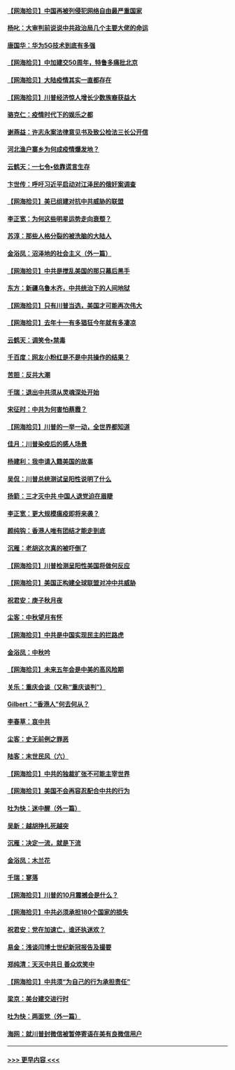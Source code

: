 #### [【网海拾贝】中国再被列侵犯网络自由最严重国家](../pages/nsc993/n12479643.md?t=10170051) 
#### [杨叱：大审判前说说中共政治局几个主要大佬的命运](../pages/nsc993/n12477527.md?t=10170051) 
#### [唐国华：华为5G技术到底有多强](../pages/nsc993/n12477483.md?t=10170051) 
#### [【网海拾贝】中加建交50周年，特鲁多痛批北京](../pages/nsc993/n12476892.md?t=10170051) 
#### [【网海拾贝】大陆疫情其实一直都存在](../pages/nsc993/n12473948.md?t=10170051) 
#### [【网海拾贝】川普经济惊人增长少数族裔获益大](../pages/nsc993/n12471565.md?t=10170051) 
#### [骆克仁：疫情时代下的娱乐之都](../pages/nsc993/n12471312.md?t=10170051) 
#### [谢燕益：许志永案法律意见书及致公检法三长公开信](../pages/nsc993/n12470870.md?t=10170051) 
#### [河北渔户寨乡为何成疫情爆发地？](../pages/nsc993/n12464936.md?t=10170051) 
#### [云鹤天：一七令▪依靠谎言生存](../pages/nsc993/n12470034.md?t=10170051) 
#### [卞世传：呼吁习近平启动对江泽民的俄奸案调查](../pages/nsc993/n12469722.md?t=10170051) 
#### [【网海拾贝】美已组建对抗中共威胁的联盟](../pages/nsc993/n12469018.md?t=10170051) 
#### [李正宽：为何这些明星运势走向衰颓？](../pages/nsc993/n12468730.md?t=10170051) 
#### [苏淳：那些人格分裂的被洗脑的大陆人](../pages/nsc993/n12467858.md?t=10170051) 
#### [金浴凤：沼泽地的社会主义（外一篇）](../pages/nsc993/n12467792.md?t=10170051) 
#### [【网海拾贝】中共是搅乱美国的那只幕后黑手](../pages/nsc993/n12467700.md?t=10170051) 
#### [东方：新疆乌鲁木齐，中共统治下的人间地狱](../pages/nsc993/n12466075.md?t=10170051) 
#### [【网海拾贝】只有川普当选，美国才可能再次伟大](../pages/nsc993/n12466013.md?t=10170051) 
#### [【网海拾贝】去年十一有多猖狂今年就有多凄凉](../pages/nsc993/n12463649.md?t=10170051) 
#### [云鹤天：调笑令▪禁毒](../pages/nsc993/n12462975.md?t=10170051) 
#### [千百度：网友小粉红是不是中共操作的结果？](../pages/nsc993/n12461025.md?t=10170051) 
#### [苦胆：反共大潮](../pages/nsc993/n12459469.md?t=10170051) 
#### [千瑞：退出中共须从灵魂深处开始](../pages/nsc993/n12459437.md?t=10170051) 
#### [宋征时：中共为何害怕蔡霞？](../pages/nsc993/n12459097.md?t=10170051) 
#### [【网海拾贝】川普的一举一动，全世界都知道](../pages/nsc993/n12458825.md?t=10170051) 
#### [佳月：川普染疫后的感人场景](../pages/nsc993/n12456994.md?t=10170051) 
#### [杨建利：我申请入籍美国的故事](../pages/nsc993/n12455635.md?t=10170051) 
#### [吴侃：川普总统测试呈阳性说明了什么](../pages/nsc993/n12451869.md?t=10170051) 
#### [扬箭：三才灭中共 中国人退党迫在眉睫](../pages/nsc993/n12451842.md?t=10170051) 
#### [李正宽：更大规模瘟疫即将来袭？](../pages/nsc993/n12451455.md?t=10170051) 
#### [颜纯钩：香港人唯有团结才能走到底](../pages/nsc993/n12450870.md?t=10170051) 
#### [沉雁：老胡这次真的被吓倒了](../pages/nsc993/n12449796.md?t=10170051) 
#### [【网海拾贝】川普检测呈阳性美国将做何反应](../pages/nsc993/n12449042.md?t=10170051) 
#### [【网海拾贝】美国正构建全球联盟对冲中共威胁](../pages/nsc993/n12446580.md?t=10170051) 
#### [祝君安：庚子秋月夜](../pages/nsc993/n12445870.md?t=10170051) 
#### [尘客：中秋望月有怀](../pages/nsc993/n12444632.md?t=10170051) 
#### [【网海拾贝】中共是中国实现民主的拦路虎](../pages/nsc993/n12443573.md?t=10170051) 
#### [金浴凤：中秋吟](../pages/nsc993/n12441773.md?t=10170051) 
#### [【网海拾贝】未来五年会是中美的高风险期](../pages/nsc993/n12440760.md?t=10170051) 
#### [关乐：重庆会谈（又称“重庆谈判”）](../pages/nsc993/n12437525.md?t=10170051) 
#### [Gilbert：“香港人”何去何从？](../pages/nsc993/n12435894.md?t=10170051) 
#### [李春草：哀中共](../pages/nsc993/n12435874.md?t=10170051) 
#### [尘客：史无前例之罪恶](../pages/nsc993/n12435762.md?t=10170051) 
#### [陆客：末世民风（六）](../pages/nsc993/n12435354.md?t=10170051) 
#### [【网海拾贝】中共的独裁扩张不可能主宰世界](../pages/nsc993/n12435151.md?t=10170051) 
#### [【网海拾贝】美国不会再容忍配合中共的行为](../pages/nsc993/n12433808.md?t=10170051) 
#### [吐为快：迷中醒（外一篇）](../pages/nsc993/n12433585.md?t=10170051) 
#### [吴新：越胡挣扎死越突](../pages/nsc993/n12433562.md?t=10170051) 
#### [沉雁：决定一流，就是下流](../pages/nsc993/n12432128.md?t=10170051) 
#### [金浴凤：木兰花](../pages/nsc993/n12432124.md?t=10170051) 
#### [千瑞：寥落](../pages/nsc993/n12432071.md?t=10170051) 
#### [【网海拾贝】川普的10月震撼会是什么？](../pages/nsc993/n12431624.md?t=10170051) 
#### [【网海拾贝】中共必须承担180个国家的损失](../pages/nsc993/n12428893.md?t=10170051) 
#### [祝君安：党在加速亡，谁还执迷欢？](../pages/nsc993/n12428652.md?t=10170051) 
#### [易金：浅谈闫博士世纪新冠报告及撮要](../pages/nsc993/n12426822.md?t=10170051) 
#### [郑纯清：天灭中共日 善众欢笑中](../pages/nsc993/n12426784.md?t=10170051) 
#### [【网海拾贝】中共须“为自己的行为承担责任”](../pages/nsc993/n12426067.md?t=10170051) 
#### [梁京：美台建交进行时](../pages/nsc993/n12424066.md?t=10170051) 
#### [吐为快：两面党（外一篇）](../pages/nsc993/n12424043.md?t=10170051) 
#### [海网：就川普封微信被暂停寄语在美有良微信用户](../pages/nsc993/n12424021.md?t=10170051) 

----
#### [ >>> 更早内容 <<< ](../indexes/nsc993-earlier.md)
